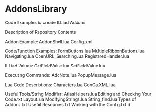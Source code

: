 AddonsLibrary
=============

Code Examples to create ILLiad Addons

Description of Repository Contents

Addon Example:
AddonShell.lua
Config.xml

Code/Function Examples:
FormButtons.lua
MultipleRibbonButtons.lua
Navigating.lua
OpenURL_Searching.lua
RegisteredHandler.lua

ILLiad Values:
GetFieldValue.lua
SetFieldValue.lua

Executing Commands:
AddNote.lua
PopupMessage.lua

Lua Code Descriptions:
Characters.lua
ConCatXML.lua

Useful Tools/String Modifier:
AtlasHelpers.lua
Editing and Checking Your Code.txt
Layout.lua
ModifyingStrings.lua
String_find.lua
Types of Addons.txt
Useful Resources.txt
Working with the Config.txt
d
